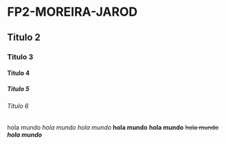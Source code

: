 # FP2-MOREIRA-JAROD
## Titulo 2
### Titulo 3
#### Titulo 4
##### Titulo 5
###### Titulo 6

hola mundo 
*hola mundo*
_hola mundo_
**hola mundo**
__hola mundo__
~~hola mundo~~
*__hola mundo__*